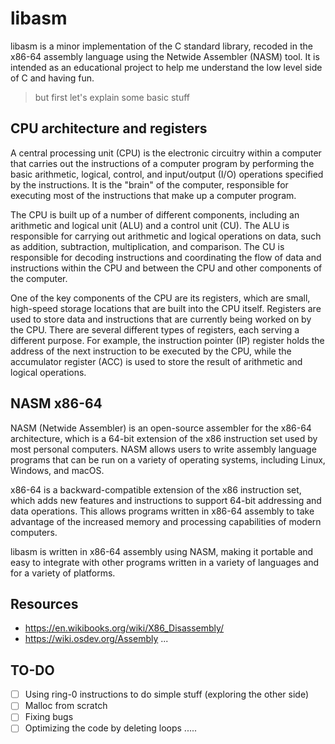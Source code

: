 # libasm

libasm is a minor implementation of the C standard library, recoded in the x86-64 assembly language using the Netwide Assembler (NASM) tool. It is intended as an educational project to help me understand the low level side of C and having fun.

> but first let's explain some basic stuff

## CPU architecture and registers

A central processing unit (CPU) is the electronic circuitry within a computer that carries out the instructions of a computer program by performing the basic arithmetic, logical, control, and input/output (I/O) operations specified by the instructions. It is the "brain" of the computer, responsible for executing most of the instructions that make up a computer program.

The CPU is built up of a number of different components, including an arithmetic and logical unit (ALU) and a control unit (CU). The ALU is responsible for carrying out arithmetic and logical operations on data, such as addition, subtraction, multiplication, and comparison. The CU is responsible for decoding instructions and coordinating the flow of data and instructions within the CPU and between the CPU and other components of the computer.

One of the key components of the CPU are its registers, which are small, high-speed storage locations that are built into the CPU itself. Registers are used to store data and instructions that are currently being worked on by the CPU. There are several different types of registers, each serving a different purpose. For example, the instruction pointer (IP) register holds the address of the next instruction to be executed by the CPU, while the accumulator register (ACC) is used to store the result of arithmetic and logical operations.

## NASM x86-64

NASM (Netwide Assembler) is an open-source assembler for the x86-64 architecture, which is a 64-bit extension of the x86 instruction set used by most personal computers. NASM allows users to write assembly language programs that can be run on a variety of operating systems, including Linux, Windows, and macOS.

x86-64 is a backward-compatible extension of the x86 instruction set, which adds new features and instructions to support 64-bit addressing and data operations. This allows programs written in x86-64 assembly to take advantage of the increased memory and processing capabilities of modern computers.

libasm is written in x86-64 assembly using NASM, making it portable and easy to integrate with other programs written in a variety of languages and for a variety of platforms.

## Resources

- https://en.wikibooks.org/wiki/X86_Disassembly/
- https://wiki.osdev.org/Assembly
...

## TO-DO
- [ ] Using ring-0 instructions to do simple stuff (exploring the other side)
- [ ] Malloc from scratch
- [ ] Fixing bugs
- [ ] Optimizing the code by deleting loops
.....
